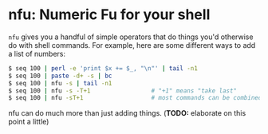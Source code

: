 # nfu: Numeric Fu for your shell
`nfu` gives you a handful of simple operators that do things you'd otherwise do
with shell commands. For example, here are some different ways to add a list of
numbers:

```sh
$ seq 100 | perl -e 'print $x += $_, "\n"' | tail -n1
$ seq 100 | paste -d+ -s | bc
$ seq 100 | nfu -s | tail -n1
$ seq 100 | nfu -s -T+1                 # "+1" means "take last"
$ seq 100 | nfu -sT+1                   # most commands can be combined
```

nfu can do much more than just adding things. (**TODO:** elaborate on this point
a little)
